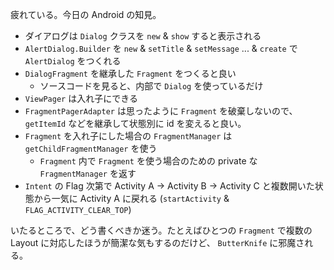 疲れている。今日の Android の知見。

- ダイアログは `Dialog` クラスを `new` & `show` すると表示される
- `AlertDialog.Builder` を `new` & `setTitle` & `setMessage` ... & `create` で `AlertDialog` をつくれる
- `DialogFragment` を継承した `Fragment` をつくると良い
  - ソースコードを見ると、内部で `Dialog` を使っているだけ
- `ViewPager` は入れ子にできる
- `FragmentPagerAdapter` は思ったように `Fragment` を破棄しないので、`getItemId` などを継承して状態別に id を変えると良い。
- `Fragment` を入れ子にした場合の `FragmentManager` は `getChildFragmentManager` を使う
  - `Fragment` 内で `Fragment` を使う場合のための private な `FragmentManager` を返す
- `Intent` の Flag 次第で Activity A -> Activity B -> Activity C と複数開いた状態から一気に Activity A に戻れる (`startActivity` & `FLAG_ACTIVITY_CLEAR_TOP`)

いたるところで、どう書くべきか迷う。たとえばひとつの `Fragment` で複数の Layout に対応したほうが簡潔な気もするのだけど、 `ButterKnife` に邪魔される。
